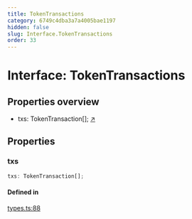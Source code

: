 ```yaml
---
title: TokenTransactions
category: 6749c4dba3a7a4005bae1197
hidden: false
slug: Interface.TokenTransactions
order: 33
---
```


# Interface: TokenTransactions

## Properties overview

- txs:  TokenTransaction[]; [↗](#txs)

## Properties

### txs

```ts
txs: TokenTransaction[];
```

#### Defined in

[types.ts:88](https://github.com/zkcloudworker/minatokens-lib/blob/main/packages/api/src/types.ts#L88)
